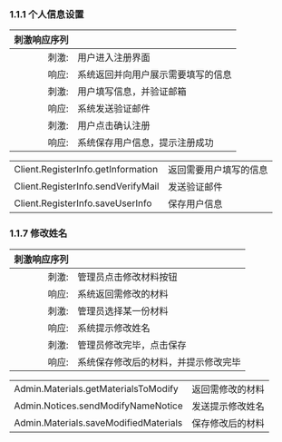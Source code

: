 ### 1.1.1 个人信息设置

| 刺激响应序列 |                                    |
| -----------: | ---------------------------------- |
|        刺激: | 用户进入注册界面                   |
|        响应: | 系统返回并向用户展示需要填写的信息 |
|        刺激: | 用户填写信息，并验证邮箱           |
|        响应: | 系统发送验证邮件                   |
|        刺激: | 用户点击确认注册                   |
|        响应: | 系统保存用户信息，提示注册成功     |

|                                    |                        |
| ---------------------------------- | ---------------------- |
| Client.RegisterInfo.getInformation | 返回需要用户填写的信息 |
| Client.RegisterInfo.sendVerifyMail | 发送验证邮件           |
| Client.RegisterInfo.saveUserInfo   | 保存用户信息           |



### 1.1.7 修改姓名

| 刺激响应序列 |                                      |
| -----------: | ------------------------------------ |
|        刺激: | 管理员点击修改材料按钮               |
|        响应: | 系统返回需修改的材料                 |
|        刺激: | 管理员选择某一份材料                 |
|        响应: | 系统提示修改姓名                     |
|        刺激: | 管理员修改完毕，点击保存             |
|        响应: | 系统保存修改后的材料，并提示修改完毕 |

|                                       |                  |
| ------------------------------------- | ---------------- |
| Admin.Materials.getMaterialsToModify  | 返回需修改的材料 |
| Admin.Notices.sendModifyNameNotice    | 发送提示修改姓名 |
| Admin.Materials.saveModifiedMaterials | 保存修改后的材料 |



